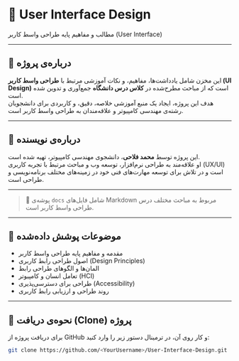 # 🎨 User Interface Design  
مطالب و مفاهیم پایه طراحی واسط کاربر (User Interface)

---

## 📘 درباره‌ی پروژه
این مخزن شامل یادداشت‌ها، مفاهیم، و نکات آموزشی مرتبط با **طراحی واسط کاربر (UI Design)** است که از مباحث مطرح‌شده در **کلاس درس دانشگاه** جمع‌آوری و تدوین شده است.  
هدف این پروژه، ایجاد یک منبع آموزشی خلاصه، دقیق، و کاربردی برای دانشجویان رشته‌ی مهندسی کامپیوتر و علاقه‌مندان به طراحی واسط کاربر است.

---

## 👤 درباره‌ی نویسنده
این پروژه توسط **محمد فلاحی**، دانشجوی مهندسی کامپیوتر، تهیه شده است.  
او علاقه‌مند به طراحی نرم‌افزار، توسعه وب و مباحث مرتبط با تجربه کاربری (UX/UI) است و در تلاش برای توسعه مهارت‌های فنی خود در زمینه‌های مختلف برنامه‌نویسی و طراحی است.

---

> 📄 پوشه‌ی `docs` شامل فایل‌های Markdown مربوط به مباحث مختلف درس طراحی واسط کاربر است.

---

## 🧠 موضوعات پوشش داده‌شده
- مقدمه و مفاهیم پایه طراحی واسط کاربر  
- اصول طراحی رابط کاربری (Design Principles)  
- المان‌ها و الگوهای طراحی رابط  
- تعامل انسان و کامپیوتر (HCI)  
- طراحی برای دسترسی‌پذیری (Accessibility)  
- روند طراحی و ارزیابی رابط کاربری  

---

## 🚀 نحوه‌ی دریافت (Clone) پروژه
برای دریافت پروژه از GitHub و کار روی آن، در ترمینال دستور زیر را وارد کنید:

```bash
git clone https://github.com/<YourUsername>/User-Interface-Design.git
